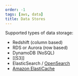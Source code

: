 ```yaml
---
order: -1
tags: [aws, data]
title: Data Stores
---
```


Supported types of data storage:
- Redshift (column based)
- RDS or Aurora (row based)
- DynamoDB (NoSQL)
- [[S3]]
- ElasticSearch / [OpenSearch](https://aws.amazon.com/opensearch-service/)
- [Amazon ElastiCache](https://aws.amazon.com/elasticache/)